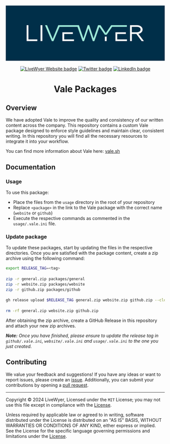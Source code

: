 <!-- markdownlint-disable MD033 MD041 -->

![LiveWyer Banner](./.github/img/github-banner.png?raw=true)

<p align="center">
    <a href="https://livewyer.io" ><img src="https://badgen.net/badge/Website/livewyer.io" alt="LiveWyer Website badge" /></a>
    <a href="https://twitter.com/LiveWyerUK"><img src="https://badgen.net/badge/twitter/@LiveWyerUK" alt="Twitter badge" /></a>
    <a href="https://www.linkedin.com/company/livewyer"><img src="https://badgen.net/badge/LinkedIn/LiveWyer" alt="LinkedIn badge" /></a>
</p>

<h1 align="center">Vale Packages</h1>

## Overview

We have adopted Vale to improve the quality and consistency of our written content across the company. This repository contains a custom Vale package designed to enforce style guidelines and maintain clear, consistent writing. In this repository you will find all the necessary resources to integrate it into your workflow.

You can find more information about Vale here: [vale.sh](https://vale.sh/docs)

## Documentation

### Usage

To use this package:

* Place the files from the `usage` directory in the root of your repository 
* Replace `<package>` in the link to the Vale package with the correct name (`website` or `github`)
* Execute the respective commands as commented in the `usage/.vale.ini` file.

### Update package

To update these packages, start by updating the files in the respective directories. Once you are satisfied with the package content, create a zip archive using the following command:

```bash
export RELEASE_TAG=<tag>

zip -r general.zip packages/general
zip -r website.zip packages/website
zip -r github.zip packages/github

gh release upload $RELEASE_TAG general.zip website.zip github.zip --clobber

rm -rf general.zip website.zip github.zip
```

After obtaining the zip archive, create a GitHub Release in this repository and attach your new zip archives.

***Note:** Once you have finished, please ensure to update the release tag in `github/.vale.ini`, `website/.vale.ini` and `usage/.vale.ini` to the one you just created.*

## Contributing

We value your feedback and suggestions!
If you have any ideas or want to report issues, please create an [issue](https://github.com/livewyer-ops/\\repo_name\\/issues/new/choose).
Additionally, you can submit your contributions by opening a [pull request](https://github.com/livewyer-ops/\\repo_name\\/pulls).

---

Copyright © 2024 LiveWyer, Licensed under the `MIT` License; you may not use this file except in compliance with the [License](LICENSE).

Unless required by applicable law or agreed to in writing, software distributed under the License is distributed on an "AS IS" BASIS,
WITHOUT WARRANTIES OR CONDITIONS OF ANY KIND, either express or implied.
See the License for the specific language governing permissions and limitations under the [License](LICENSE).
